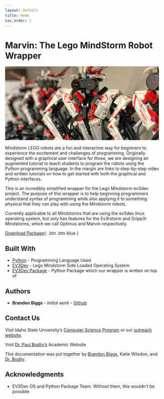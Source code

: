 ```yaml
---
layout: default
title: Home
nav_order: 1
---
```

# Marvin: The Lego MindStorm Robot Wrapper

   ![alt text](https://raw.githubusercontent.com/brandonbiggs/marvin-robot/master/docs/images/lego_robots.jpg
       "Lego Mindstorm Robots")
       
Mindstorm LEGO robots are a fun and interactive way for beginners to experience the excitement and challenges of programming. Originally designed with a graphical user interface for those, we are designing an augmented tutorial to teach students to program the robots using the Python programming language. In the margin are links to step-by-step video and written tutorials on how to get started with both the graphical and Python interfaces.

This is an incredibly simplified wrapper for the 
Lego Mindstorm ev3dev project. The purpose of this wrapper is 
to help beginning programmers understand syntax of programming 
while also applying it to something physical that they can play 
with using the Mindstorm robots. 

Currently applicable to all Mindstorms that are using the ev3dev linux 
operating system, but only has features for the Ev3rstorm and Gripp3r 
Mindstorms, which we call Optimus and Marvin respectively.

[Download Package](){: .btn .btn-blue }

## Built With

* [Python](https://www.python.org/) - Programming Language Used
* [EV3Dev](https://www.ev3dev.org/) - Lego Mindstorm Side Loaded Operating System
* [EV3Dev Package](https://ev3dev-lang.readthedocs.io/projects/python-ev3dev/en/stable/) - 
Python Package which our wrapper is written on top of

## Authors

* **Brandon Biggs** - *Initial work* - [Github](https://github.com/brandonbiggs/)

## Contact Us
Visit Idaho State University’s [Computer Science Program](https://www.isu.edu/cs/) or our [outreach website](https://www2.cose.isu.edu/~bodipaul/outreach/).

Visit [Dr. Paul Bodily’s](https://www2.cose.isu.edu/~bodipaul/) Academic Website

This documentation was put together by [Brandon Biggs](mailto:biggbran@isu.edu), Katie Wilsdon, and [Dr. Bodily](mailto:bodipaul@isu.edu).

## Acknowledgments

* EV3Dev OS and Python Package Team. Without them, this wouldn't be possible
